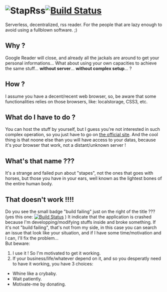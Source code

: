 ![StapRss](http://kane-thornwyrd.github.com/stapRss/img/logo.png)[![Build Status](https://travis-ci.org/kane-thornwyrd/stapRss.png?branch=master)](https://travis-ci.org/kane-thornwyrd/stapRss)
=======
Serverless, decentralized, rss reader.
For the people that are lazy enough to avoid using a fullblown software. ;)

Why ?
-----
Google Reader will close, and already all the jackals are around
to get your personal informations...
What about using your own capacities to achieve the same stuff...
**without server**... **without complex setup**... ?

How ?
-----
I assume you have a decent/recent web browser, so, be aware that
some functionalities relies on those browsers, like: localstorage, CSS3, etc.

What do I have to do ?
----------------------
You can host the stuff by yourself, but I guess you're not interested
in such complex operation, so you just have to go on [the official site](http://kane-thornwyrd.github.com/stapRss/).
And the cool thing is that noone else than you will have access to your
datas, because it's your browser that work, not a distant/unknown server !

What's that name ???
--------------------
It's a strange and failed pun about "stapes", not the ones that goes
with horses, but those you have in your ears, well known as the lightest
bones of the entire human body.

That doesn't work !!!!
----------------------
Do you see the small badge "build failing" just on the right of the title ???
(yes this one: [![Build Status](https://travis-ci.org/kane-thornwyrd/stapRss.png?branch=master)](https://travis-ci.org/kane-thornwyrd/stapRss) )
It indicate that the application is crashed because I'm developping/modifying
stuffs inside and broke something.
If it's not "build failing", that's not from my side, in this case you can
search an issue that look like your situation, and if I have some time/motivation
and I can, I'll fix the problem...  
But beware:

1. I use it ! So I'm motivated to get it working.
2. If your business/life/whatever depend on it, and so you desperatly need to have it working, you have 3 choices:
  * Whine like a crybaby.
  * Wait patiently.
  * Motivate-me by donating.
